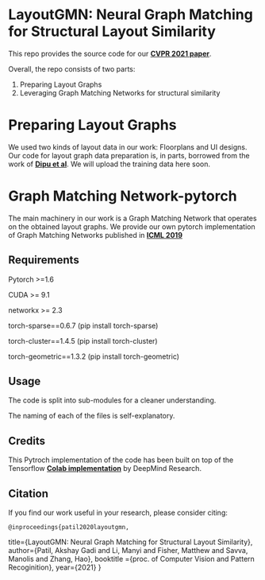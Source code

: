 # LayoutGMN: Neural Graph Matching for Structural Layout Similarity
This repo provides the source code for our **[CVPR 2021 paper](https://arxiv.org/pdf/2012.06547.pdf)**.

Overall, the repo consists of two parts:

1) Preparing Layout Graphs
2) Leveraging Graph Matching Networks for structural similarity

# Preparing Layout Graphs
We used two kinds of layout data in our work: Floorplans and UI designs.
Our code for layout graph data preparation is, in parts, borrowed from the work of **[Dipu et al](https://github.com/dips4717/gcn-cnn)**. We will upload the training data here soon. 

# Graph Matching Network-pytorch
The main machinery in our work is a Graph Matching Network that operates on the obtained layout graphs. 
We provide our own pytorch implementation of Graph Matching Networks published in **[ICML 2019](http://proceedings.mlr.press/v97/li19d/li19d.pdf)**

## Requirements
Pytorch >=1.6

CUDA >= 9.1 

networkx >= 2.3

torch-sparse==0.6.7 (pip install torch-sparse)

torch-cluster==1.4.5 (pip install torch-cluster)

torch-geometric==1.3.2 (pip install torch-geometric)


## Usage
The code is split into sub-modules for a cleaner understanding.

The naming of each of the files is self-explanatory.

## Credits
This Pytroch implementation of the code has been built on top of the Tensorflow **[Colab implementation](https://colab.research.google.com/github/deepmind/deepmind_research/blob/master/graph_matching_networks/graph_matching_networks.ipynb)** by DeepMind Research.

## Citation
If you find our work useful in your research, please consider citing:

    @inproceedings{patil2020layoutgmn,
  title={LayoutGMN: Neural Graph Matching for Structural Layout Similarity},
  author={Patil, Akshay Gadi and Li, Manyi and Fisher, Matthew and Savva, Manolis and Zhang, Hao},
  booktitle ={proc. of Computer Vision and Pattern Recoginition},
  year={2021}
}
